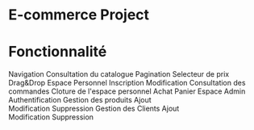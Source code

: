 E-commerce Project
==================

Fonctionnalité
==============

Navigation 
Consultation du catalogue
           Pagination
           Selecteur de prix
           Drag&Drop
Espace Personnel
           Inscription
           Modification
           Consultation des commandes
           Cloture de l'espace personnel
Achat
           Panier
Espace Admin
           Authentification
           Gestion des produits
                   Ajout               
                   Modification
                   Suppression
           Gestion des Clients
                   Ajout               
                   Modification
                   Suppression
